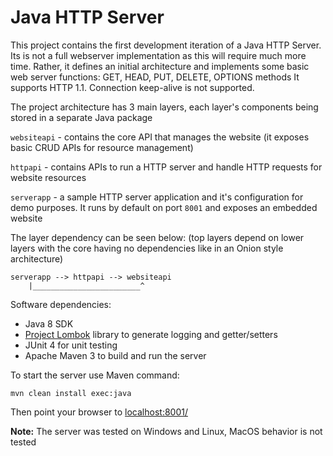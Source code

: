 # Java HTTP Server 

This project contains the first development iteration of a Java HTTP Server.  
Its is not a full webserver implementation as this will require much more time. 
Rather, it defines an initial architecture and implements some basic web server functions: GET, HEAD, PUT, DELETE, OPTIONS methods
It supports HTTP 1.1. Connection keep-alive is not supported. 
 
The project architecture has 3 main layers, each layer's components being stored in a separate Java package    

`websiteapi` - contains the core API that manages the website (it exposes basic CRUD APIs for resource management)

`httpapi` - contains APIs to run a HTTP server and handle HTTP requests for website resources

`serverapp` - a sample HTTP server application and it's configuration for demo purposes. It runs by default on port `8001` and exposes an embedded website


The layer dependency can be seen below:
(top layers depend on lower layers with the core having no dependencies like in an Onion style architecture) 


```
serverapp --> httpapi --> websiteapi
    |________________________^
```


Software dependencies: 

*  Java 8 SDK  
* [Project Lombok](https://projectlombok.org/) library to generate logging and getter/setters
* JUnit 4 for unit testing
* Apache Maven 3  to build and run the server


To start the server use Maven command:
```
mvn clean install exec:java
```

Then point your browser to [localhost:8001/](http://localhost:8001)

**Note:** The server was tested on Windows and Linux, MacOS behavior is not tested  
  